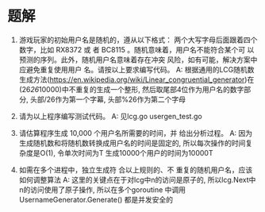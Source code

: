 # 题解

1. 游戏玩家的初始⽤户名是随机的，遵从以下格式：
两个⼤写字母后⾯跟着四个数字，⽐如 RX8372 或
者 BC8115 。随机意味着，⽤户名不能符合某个可
以预测的序列。此外，随机⽤户名意味着存在冲突
风险，如有可能，解决⽅案中应避免重复使⽤⽤户
名。请按以上要求编写代码。
A: 根据通用的LCG随机数生成方法(https://en.wikipedia.org/wiki/Linear_congruential_generator)在(26*26*10000)中不重复的生成一个整形, 然后取尾部4位作为用户名的数字部分, 头部/26作为第一个字幕, 头部%26作为第二个字母

2. 请为以上程序编写测试代码。
A: 见lcg.go usergen_test.go

3. 请估算程序⽣成 10,000 个⽤户名所需要的时间，并
给出分析过程。
A: 因为生成随机数和将随机数转换成用户名的时间是固定的, 所以每次操作的时间复杂度是O(1), 令单次时间为T
生成10000个用户的时间为10000T

4. 如需在多个进程中，独⽴⽣成符 合以上规则的、不
重复的随机⽤户名，应该如何调整算法
A: 这里的关键点在于对lcg中n的访问是原子的, 所以lcg.Next中n的访问使用了原子操作, 所以在多个goroutine
中调用UsernameGenerator.Generate() 都是并发安全的
